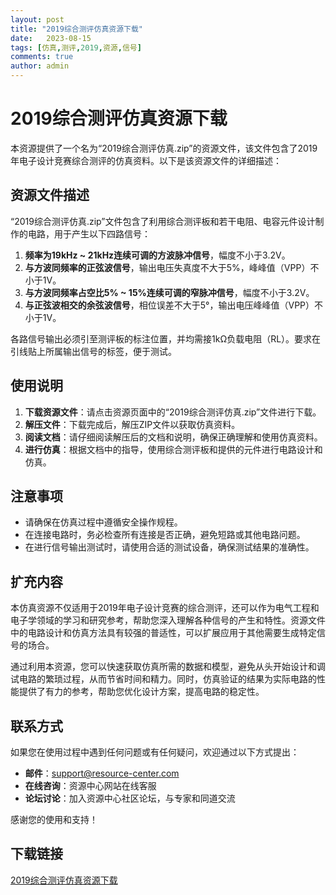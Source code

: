 ```yaml
---
layout: post
title: "2019综合测评仿真资源下载"
date:   2023-08-15
tags: [仿真,测评,2019,资源,信号]
comments: true
author: admin
---
```

# 2019综合测评仿真资源下载

本资源提供了一个名为“2019综合测评仿真.zip”的资源文件，该文件包含了2019年电子设计竞赛综合测评的仿真资料。以下是该资源文件的详细描述：

## 资源文件描述

“2019综合测评仿真.zip”文件包含了利用综合测评板和若干电阻、电容元件设计制作的电路，用于产生以下四路信号：

1. **频率为19kHz ~ 21kHz连续可调的方波脉冲信号**，幅度不小于3.2V。
2. **与方波同频率的正弦波信号**，输出电压失真度不大于5%，峰峰值（VPP）不小于1V。
3. **与方波同频率占空比5% ~ 15%连续可调的窄脉冲信号**，幅度不小于3.2V。
4. **与正弦波相交的余弦波信号**，相位误差不大于5°，输出电压峰峰值（VPP）不小于1V。

各路信号输出必须引至测评板的标注位置，并均需接1kΩ负载电阻（RL）。要求在引线贴上所属输出信号的标签，便于测试。

## 使用说明

1. **下载资源文件**：请点击资源页面中的“2019综合测评仿真.zip”文件进行下载。
2. **解压文件**：下载完成后，解压ZIP文件以获取仿真资料。
3. **阅读文档**：请仔细阅读解压后的文档和说明，确保正确理解和使用仿真资料。
4. **进行仿真**：根据文档中的指导，使用综合测评板和提供的元件进行电路设计和仿真。

## 注意事项

- 请确保在仿真过程中遵循安全操作规程。
- 在连接电路时，务必检查所有连接是否正确，避免短路或其他电路问题。
- 在进行信号输出测试时，请使用合适的测试设备，确保测试结果的准确性。

## 扩充内容

本仿真资源不仅适用于2019年电子设计竞赛的综合测评，还可以作为电气工程和电子学领域的学习和研究参考，帮助您深入理解各种信号的产生和特性。资源文件中的电路设计和仿真方法具有较强的普适性，可以扩展应用于其他需要生成特定信号的场合。

通过利用本资源，您可以快速获取仿真所需的数据和模型，避免从头开始设计和调试电路的繁琐过程，从而节省时间和精力。同时，仿真验证的结果为实际电路的性能提供了有力的参考，帮助您优化设计方案，提高电路的稳定性。

## 联系方式

如果您在使用过程中遇到任何问题或有任何疑问，欢迎通过以下方式提出：

- **邮件**：support@resource-center.com
- **在线咨询**：资源中心网站在线客服
- **论坛讨论**：加入资源中心社区论坛，与专家和同道交流

感谢您的使用和支持！

## 下载链接

[2019综合测评仿真资源下载](https://pan.quark.cn/s/485c7188b669)
